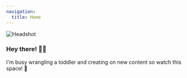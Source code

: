```yaml
---
navigation:
  title: Home
---
```


![Headshot](/headshot.png)

### Hey there! 🙋‍♂️

I'm busy wrangling a toddler and creating on new content so watch this space! 👀

